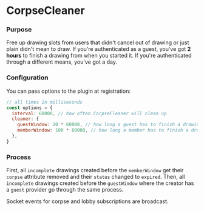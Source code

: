 # CorpseCleaner

### Purpose
Free up drawing slots from users that didn't cancel out of drawing or just plain didn't mean to draw. If you're authenticated as a guest, you've got **2 hours** to finish a drawing from when you started it. If you're authenticated through a different means, you've got a day.

### Configuration
You can pass options to the plugin at registration:

```js
// all times in milliseconds
const options = {
  interval: 60000, // how often CorpseCleaner will clean up
  cleaner: {
    guestWindow: 20 * 60000, // how long a guest has to finish a drawing
    memberWindow: 100 * 60000, // how long a member has to finish a drawing
  },
}
```

### Process
First, all `incomplete` drawings created before the `memberWindow` get their `corpse` attribute removed and their `status` changed to `expired`. Then, all `incomplete` drawings created before the `guestWindow` where the creator has a `guest` provider go through the same process.

Socket events for corpse and lobby subscriptions are broadcast.
